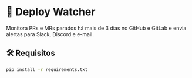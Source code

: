 # 🚀 Deploy Watcher

Monitora PRs e MRs parados há mais de 3 dias no GitHub e GitLab e envia alertas para Slack, Discord e e-mail.

## 🛠️ Requisitos

```bash
pip install -r requirements.txt
